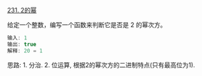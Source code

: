 [231. 2的幂](https://leetcode-cn.com/problems/power-of-two/solution/fen-zhi-fa-he-wei-yun-suan-by-wangyk-pspv/)

给定一个整数，编写一个函数来判断它是否是 2 的幂次方。

```java
输入: 1
输出: true
解释: 20 = 1
```

思路: 1. 分治. 2. 位运算, 根据2的幂次方的二进制特点(只有最高位为1).


